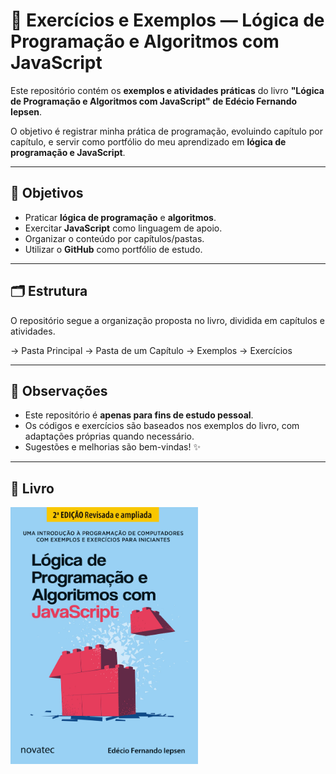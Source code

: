 # 📘 Exercícios e Exemplos — Lógica de Programação e Algoritmos com JavaScript

Este repositório contém os **exemplos e atividades práticas** do livro **"Lógica de Programação e Algoritmos com JavaScript" de Edécio Fernando Iepsen**.

O objetivo é registrar minha prática de programação, evoluindo capítulo por capítulo, e servir como portfólio do meu aprendizado em **lógica de programação e JavaScript**.

---

## 🚀 Objetivos
- Praticar **lógica de programação** e **algoritmos**.
- Exercitar **JavaScript** como linguagem de apoio.
- Organizar o conteúdo por capítulos/pastas.
- Utilizar o **GitHub** como portfólio de estudo.

---

## 🗂 Estrutura
O repositório segue a organização proposta no livro, dividida em capítulos e atividades.

-> Pasta Principal
    -> Pasta de um Capítulo
        -> Exemplos
            -> Exercícios

---

## 📌 Observações

- Este repositório é **apenas para fins de estudo pessoal**.  
- Os códigos e exercícios são baseados nos exemplos do livro, com adaptações próprias quando necessário.  
- Sugestões e melhorias são bem-vindas! ✨

---

## 📕 Livro

<img src="/assets/images/capaLivro.jpg" alt="Capa do livro 'Lógica de Programação e Algoritmos com JavaScript'" width="300" heigth="300">
